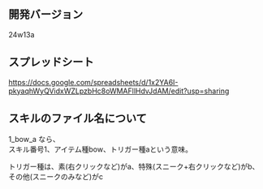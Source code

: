 
## 開発バージョン  
24w13a

## スプレッドシート
https://docs.google.com/spreadsheets/d/1x2YA6I-pkyaqhWyQVidxWZLpzbHc8oWMAFllHdvJdAM/edit?usp=sharing


## スキルのファイル名について
1_bow_a なら、  
スキル番号1、アイテム種bow、トリガー種aという意味。  

トリガー種は、素(右クリックなど)がa、特殊(スニーク+右クリックなど)がb、その他(スニークのみなど)がc  







